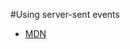 #Using server-sent events

* [MDN](https://developer.mozilla.org/en-US/docs/Server-sent_events/Using_server-sent_events)